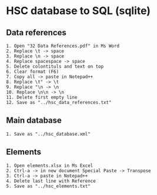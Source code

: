 # HSC database to SQL (sqlite)

## Data references

```
1. Open "32 Data References.pdf" in Ms Word
2. Replace \t -> space
3. Replace \n -> space
4. Replace spacespace -> space
5. Delete colontituls and text on top
6. Clear format (F6)
7. Copy all -> paste in Notepad++
8. Replace \t" -> \t
9. Replace "\n -> \n
10. Replace \n\n -> \n
11. Delete first empty line
12. Save as "../hsc_data_references.txt"
```

## Main database

```
1. Save as "../hsc_database.xml"
```

## Elements

```
1. Open elements.xlsx in Ms Excel
2. Ctrl-a -> in new document Special Paste -> Transpose
3. Ctrl-a -> paste in Notepad++
4. Delete last line with Reference
5. Save as "../hsc_elements.txt"
```

